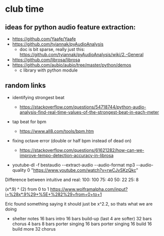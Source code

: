 # club time

## ideas for python audio feature extraction:
* https://github.com/Yaafe/Yaafe
* https://github.com/tyiannak/pyAudioAnalysis
    * doc is bit sparse, really just this: https://github.com/tyiannak/pyAudioAnalysis/wiki/2.-General
* https://github.com/librosa/librosa
* https://github.com/aubio/aubio/tree/master/python/demos
    * c library with python module


## random links
* identifying strongest beat
    * https://stackoverflow.com/questions/54718744/python-audio-analysis-find-real-time-values-of-the-strongest-beat-in-each-meter

* tap beat for bpm
    * https://www.all8.com/tools/bpm.htm

* fixing octave error (double or half bpm instead of dead on)
    * https://stackoverflow.com/questions/61621282/how-can-we-improve-tempo-detection-accuracy-in-librosa




* youtube-dl -f bestaudio --extract-audio --audio-format mp3 --audio-quality 0 "https://www.youtube.com/watch?v=rwCJvSKzQkc"

Difference between intuitive and real:
100: 100
75: 40
50: 22
25: 8

(x*.9) ^ (2) from 0 to 1
https://www.wolframalpha.com/input?i=%28x*.9%29+%5E+%282%29+from+0+to+1


Eric found something saying it should just be x^2.2, so thats what we are doing
* shelter notes
16 bars intro
16 bars build-up (last 4 are softer)
32 bars chorus
4 bars 
8 bars porter singing
16 bars porter singing
16 build
16 build more
32 chorus
